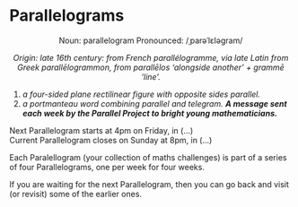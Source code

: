 # Parallelograms
 
<div style="text-align:center">
Noun: parallelogram
Pronounced: /ˌparəˈlɛləɡram/
 
_Origin: late 16th century: from French parallélogramme, via late Latin from Greek parallēlogrammon, from parallēlos ‘alongside another’ + grammē ‘line’._</div>  
1. _a four-sided plane rectilinear figure with opposite sides parallel._  
2. _a portmanteau word combining parallel and telegram. **A message sent each week by the Parallel Project to bright young mathematicians.**_
</div>

Next Parallelogram starts at 4pm on Friday, in (...)  
Current Parallelogram closes on Sunday at 8pm, in (...)

Each Paralellogram (your collection of maths challenges) is part of a series of four Parallelograms, one per week for four weeks.

If you are waiting for the next Parallelogram, then you can go back and visit (or revisit) some of the earlier ones.